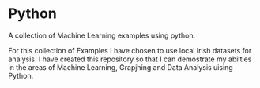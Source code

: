 # Python
A collection of Machine Learning examples using python. 

For this collection of Examples I have chosen to use local Irish datasets for analysis. I have created this repository so that I can
demostrate my abilties in the areas of Machine Learning, Grapjhing and Data Analysis uising Python.

